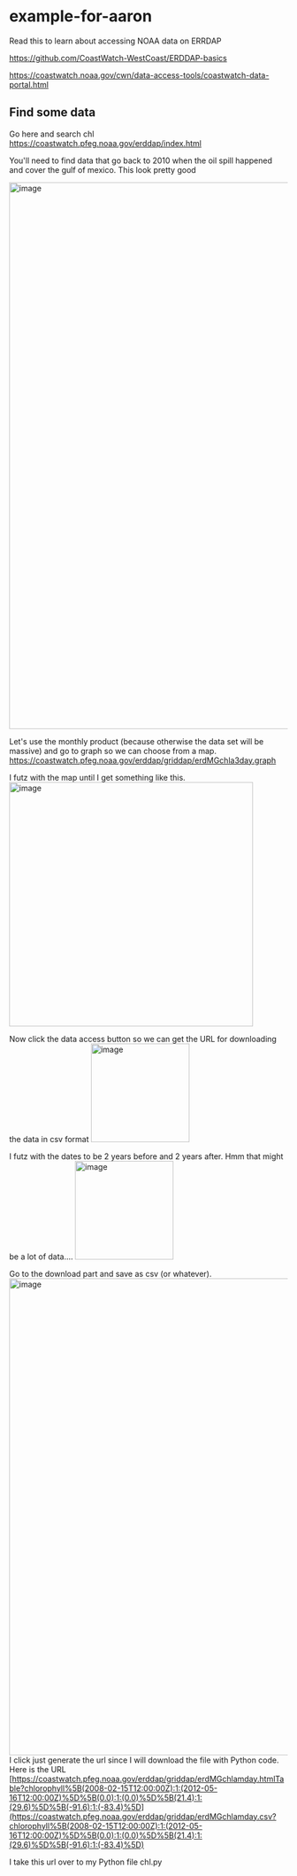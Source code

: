 # example-for-aaron

Read this to learn about accessing NOAA data on ERRDAP

https://github.com/CoastWatch-WestCoast/ERDDAP-basics

https://coastwatch.noaa.gov/cwn/data-access-tools/coastwatch-data-portal.html

## Find some data

Go here and search chl
https://coastwatch.pfeg.noaa.gov/erddap/index.html

You'll need to find data that go back to 2010 when the oil spill happened and cover the gulf of mexico. This look pretty good

<img width="987" alt="image" src="https://user-images.githubusercontent.com/2545978/205971607-2acd5077-cc78-42d3-a312-26cf006dbde0.png">

Let's use the monthly product (because otherwise the data set will be massive) and go to graph so we can choose from a map.
https://coastwatch.pfeg.noaa.gov/erddap/griddap/erdMGchla3day.graph

I futz with the map until I get something like this.
<img width="441" alt="image" src="https://user-images.githubusercontent.com/2545978/205975793-c06fba0e-dd66-4891-8ed7-c31a82438cb5.png">

Now click the data access button so we can get the URL for downloading the data in csv format
<img width="178" alt="image" src="https://user-images.githubusercontent.com/2545978/205972912-c02a215d-6cca-4c93-b4a5-d9f4a67dd0bf.png">

I futz with the dates to be 2 years before and 2 years after. Hmm that might be a lot of data....
<img width="178" alt="image" src="https://user-images.githubusercontent.com/2545978/205973232-098b0bd1-dc5b-43a0-9833-da65a0ddfb3c.png">

Go to the download part and save as csv (or whatever).
<img width="861" alt="image" src="https://user-images.githubusercontent.com/2545978/205973517-ea9c0c09-9ee1-408b-82c3-015c14975992.png">
I click just generate the url since I will download the file with Python code.
Here is the URL
[https://coastwatch.pfeg.noaa.gov/erddap/griddap/erdMGchlamday.htmlTable?chlorophyll%5B(2008-02-15T12:00:00Z):1:(2012-05-16T12:00:00Z)%5D%5B(0.0):1:(0.0)%5D%5B(21.4):1:(29.6)%5D%5B(-91.6):1:(-83.4)%5D](https://coastwatch.pfeg.noaa.gov/erddap/griddap/erdMGchlamday.csv?chlorophyll%5B(2008-02-15T12:00:00Z):1:(2012-05-16T12:00:00Z)%5D%5B(0.0):1:(0.0)%5D%5B(21.4):1:(29.6)%5D%5B(-91.6):1:(-83.4)%5D)

I take this url over to my Python file chl.py

